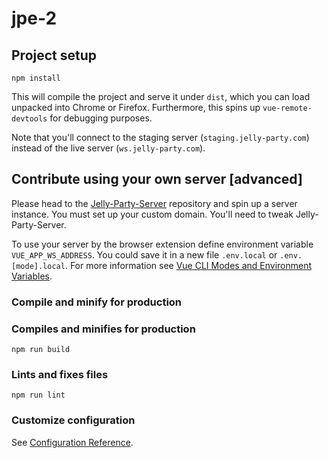 # jpe-2

## Project setup

```
npm install
```

This will compile the project and serve it under `dist`, which you can load unpacked into Chrome or Firefox. Furthermore, this spins up `vue-remote-devtools` for debugging purposes.

Note that you'll connect to the staging server (`staging.jelly-party.com`) instead of the live server (`ws.jelly-party.com`).

## Contribute using your own server [advanced]

Please head to the [Jelly-Party-Server](https://github.com/seandlg/jelly-party-server) repository and spin up a server instance. You must set up your custom domain. You'll need to tweak Jelly-Party-Server.

To use your server by the browser extension define environment variable `VUE_APP_WS_ADDRESS`. You could save it in a new file `.env.local` or `.env.[mode].local`. For more information see [Vue CLI Modes and Environment Variables](https://cli.vuejs.org/guide/mode-and-env.html).

### Compile and minify for production

### Compiles and minifies for production

```
npm run build
```

### Lints and fixes files

```
npm run lint
```

### Customize configuration

See [Configuration Reference](https://cli.vuejs.org/config/).
